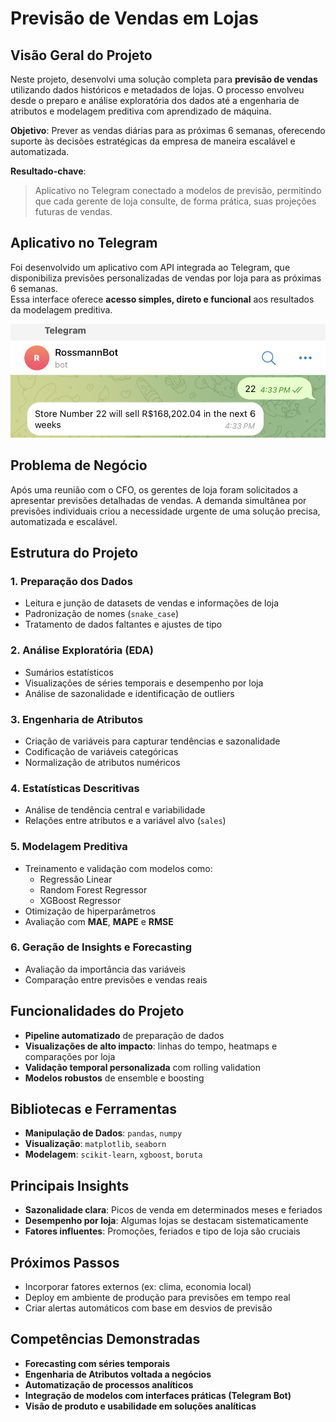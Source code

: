 # Previsão de Vendas em Lojas

## Visão Geral do Projeto

Neste projeto, desenvolvi uma solução completa para **previsão de vendas** utilizando dados históricos e metadados de lojas. O processo envolveu desde o preparo e análise exploratória dos dados até a engenharia de atributos e modelagem preditiva com aprendizado de máquina.

**Objetivo**: Prever as vendas diárias para as próximas 6 semanas, oferecendo suporte às decisões estratégicas da empresa de maneira escalável e automatizada.

**Resultado-chave**:  
> Aplicativo no Telegram conectado a modelos de previsão, permitindo que cada gerente de loja consulte, de forma prática, suas projeções futuras de vendas.

## Aplicativo no Telegram

Foi desenvolvido um aplicativo com API integrada ao Telegram, que disponibiliza previsões personalizadas de vendas por loja para as próximas 6 semanas.  
Essa interface oferece **acesso simples, direto e funcional** aos resultados da modelagem preditiva.

![app](img/app.png)

## Problema de Negócio

Após uma reunião com o CFO, os gerentes de loja foram solicitados a apresentar previsões detalhadas de vendas. A demanda simultânea por previsões individuais criou a necessidade urgente de uma solução precisa, automatizada e escalável.

## Estrutura do Projeto

### 1. **Preparação dos Dados**
- Leitura e junção de datasets de vendas e informações de loja
- Padronização de nomes (`snake_case`)
- Tratamento de dados faltantes e ajustes de tipo

### 2. **Análise Exploratória (EDA)**
- Sumários estatísticos
- Visualizações de séries temporais e desempenho por loja
- Análise de sazonalidade e identificação de outliers

### 3. **Engenharia de Atributos**
- Criação de variáveis para capturar tendências e sazonalidade
- Codificação de variáveis categóricas
- Normalização de atributos numéricos

### 4. **Estatísticas Descritivas**
- Análise de tendência central e variabilidade
- Relações entre atributos e a variável alvo (`sales`)

### 5. **Modelagem Preditiva**
- Treinamento e validação com modelos como:
  - Regressão Linear
  - Random Forest Regressor
  - XGBoost Regressor
- Otimização de hiperparâmetros
- Avaliação com **MAE**, **MAPE** e **RMSE**

### 6. **Geração de Insights e Forecasting**
- Avaliação da importância das variáveis
- Comparação entre previsões e vendas reais

## Funcionalidades do Projeto

- **Pipeline automatizado** de preparação de dados
- **Visualizações de alto impacto**: linhas do tempo, heatmaps e comparações por loja
- **Validação temporal personalizada** com rolling validation
- **Modelos robustos** de ensemble e boosting

## Bibliotecas e Ferramentas

- **Manipulação de Dados**: `pandas`, `numpy`
- **Visualização**: `matplotlib`, `seaborn`
- **Modelagem**: `scikit-learn`, `xgboost`, `boruta`

## Principais Insights

- **Sazonalidade clara**: Picos de venda em determinados meses e feriados
- **Desempenho por loja**: Algumas lojas se destacam sistematicamente
- **Fatores influentes**: Promoções, feriados e tipo de loja são cruciais

## Próximos Passos

- Incorporar fatores externos (ex: clima, economia local)
- Deploy em ambiente de produção para previsões em tempo real
- Criar alertas automáticos com base em desvios de previsão

## Competências Demonstradas

- **Forecasting com séries temporais**
- **Engenharia de Atributos voltada a negócios**
- **Automatização de processos analíticos**
- **Integração de modelos com interfaces práticas (Telegram Bot)**
- **Visão de produto e usabilidade em soluções analíticas**
